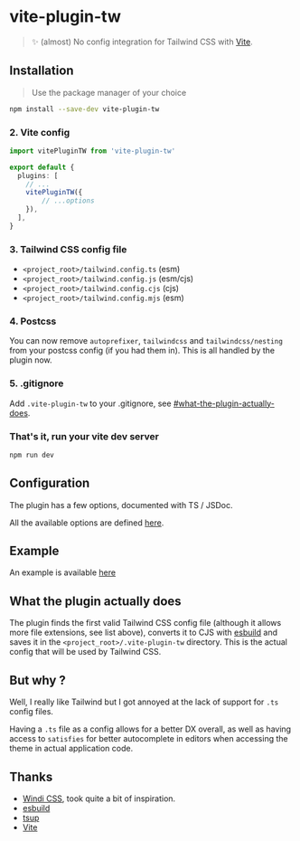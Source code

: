# vite-plugin-tw

> ✨ (almost) No config integration for Tailwind CSS with [Vite](https://github.com/vitejs/vite).

## Installation

> Use the package manager of your choice

```sh
npm install --save-dev vite-plugin-tw
```

### 2. Vite config

```ts
import vitePluginTW from 'vite-plugin-tw'

export default {
  plugins: [
    // ...
    vitePluginTW({
        // ...options
    }),
  ],
}
```

### 3. Tailwind CSS config file

- `<project_root>/tailwind.config.ts` (esm)
- `<project_root>/tailwind.config.js` (esm/cjs)
- `<project_root>/tailwind.config.cjs` (cjs)
- `<project_root>/tailwind.config.mjs` (esm)

### 4. Postcss

You can now remove `autoprefixer`, `tailwindcss` and `tailwindcss/nesting` from your postcss config (if you had them in). This is all handled by the plugin now.

### 5. .gitignore

Add `.vite-plugin-tw` to your .gitignore, see [#what-the-plugin-actually-does](#what-the-plugin-actually-does).

### That's it, run your vite dev server

```sh
npm run dev
```

## Configuration

The plugin has a few options, documented with TS / JSDoc.

All the available options are defined [here](packages/vite-plugin-tw/types/index.d.ts).

## Example

An example is available [here](packages/playground)

## What the plugin actually does

The plugin finds the first valid Tailwind CSS config file (although it allows more file extensions, see list above), converts it to CJS with [esbuild](https://esbuild.github.io/) and saves it in the `<project_root>/.vite-plugin-tw` directory. This is the actual config that will be used by Tailwind CSS.

## But why ?

Well, I really like Tailwind but I got annoyed at the lack of support for `.ts` config files.

Having a `.ts` file as a config allows for a better DX overall, as well as having access to `satisfies` for better autocomplete in editors when accessing the theme in actual application code.

## Thanks

- [Windi CSS](https://windicss.org/), took quite a bit of inspiration.
- [esbuild](https://esbuild.github.io/)
- [tsup](https://tsup.egoist.dev/)
- [Vite](https://vitejs.dev/)
